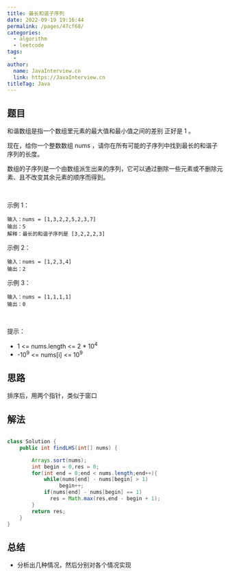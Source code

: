 ```yaml
---
title: 最长和谐子序列
date: 2022-09-19 19:16:44
permalink: /pages/47cf68/
categories:
  - algorithm
  - leetcode
tags:
  - 
author: 
  name: JavaInterview.cn
  link: https://JavaInterview.cn
titleTag: Java
---
```



## 题目

和谐数组是指一个数组里元素的最大值和最小值之间的差别 正好是 1 。

现在，给你一个整数数组 nums ，请你在所有可能的子序列中找到最长的和谐子序列的长度。

数组的子序列是一个由数组派生出来的序列，它可以通过删除一些元素或不删除元素、且不改变其余元素的顺序而得到。

 

示例 1：

    输入：nums = [1,3,2,2,5,2,3,7]
    输出：5
    解释：最长的和谐子序列是 [3,2,2,2,3]
示例 2：

    输入：nums = [1,2,3,4]
    输出：2
示例 3：

    输入：nums = [1,1,1,1]
    输出：0
 

提示：

- 1 <= nums.length <= 2 * 10<sup>4</sup>
- -10<sup>9</sup> <= nums[i] <= 10<sup>9</sup>



## 思路

排序后，用两个指针，类似于窗口


## 解法
```java

class Solution {
    public int findLHS(int[] nums) {

        Arrays.sort(nums);
        int begin = 0,res = 0;
        for(int end = 0;end < nums.length;end++){
            while(nums[end] - nums[begin] > 1)
                 begin++;
            if(nums[end] - nums[begin] == 1)
              res = Math.max(res,end - begin + 1);
        }
        return res;
    }
}
```

## 总结

- 分析出几种情况，然后分别对各个情况实现 
